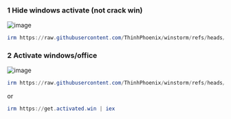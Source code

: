 ### 1 Hide windows activate (not crack win)
![image](https://github.com/user-attachments/assets/88f1e6bd-8de5-4456-8b58-61c1b152f73d)
```ps1
irm https://raw.githubusercontent.com/ThinhPhoenix/winstorm/refs/heads/main/wis_hideactivate.ps1 | iex
```
### 2 Activate windows/office
![image](https://github.com/user-attachments/assets/09e8c1e6-c8ed-481f-97e4-9a9982f25349)
```ps1
irm https://raw.githubusercontent.com/ThinhPhoenix/winstorm/refs/heads/main/wis_microsoftactivate.cmd -OutFile "$env:Temp\wis_microsoftactivate.cmd"; cmd /c "$env:Temp\wis_microsoftactivate.cmd"
```
or
```ps1
irm https://get.activated.win | iex
```
